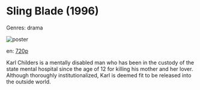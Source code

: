 # Sling Blade (1996)

Genres: drama

![poster](http://image.tmdb.org/t/p/w500/tUQRe2VQWdiIdSjpD28w7Rm8Ccb.jpg)

en:
  [720p](magnet:?xt=urn:btih:BECEA5829234058CC33005F68BFE270BDADF82EE&tr=udp://glotorrents.pw:6969/announce&tr=udp://tracker.opentrackr.org:1337/announce&tr=udp://torrent.gresille.org:80/announce&tr=udp://tracker.openbittorrent.com:80&tr=udp://tracker.coppersurfer.tk:6969&tr=udp://tracker.leechers-paradise.org:6969&tr=udp://p4p.arenabg.ch:1337&tr=udp://tracker.internetwarriors.net:1337)
  


Karl Childers is a mentally disabled man who has been in the custody of the state mental hospital since the age of 12 for killing his mother and her lover. Although thoroughly institutionalized, Karl is deemed fit to be released into the outside world.